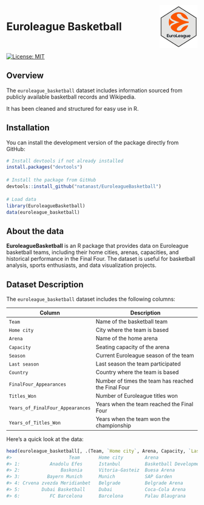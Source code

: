 <br> <img src="man/figures/logo_nobg.png" align="right" width="100" />

# Euroleague Basketball <br> <br>

[![License: MIT](https://img.shields.io/badge/License-MIT-yellow.svg)](LICENSE)

## Overview  
The `euroleague_basketball` dataset includes information sourced from publicly available basketball records and Wikipedia. 

It has been cleaned and structured for easy use in R.

## Installation  
You can install the development version of the package directly from GitHub:

```r
# Install devtools if not already installed
install.packages("devtools")

# Install the package from GitHub
devtools::install_github("natanast/EuroleagueBasketball")

# Load data
library(EuroleagueBasketball)
data(euroleague_basketball)

````

## About the data
**EuroleagueBasketball** is an R package that provides data on Euroleague basketball teams, including their home cities, arenas, capacities, and historical performance in the Final Four. The dataset is useful for basketball analysis, sports enthusiasts, and data visualization projects.

## Dataset Description  
The `euroleague_basketball` dataset includes the following columns:

| **Column**                     | **Description**                                              |
|---------------------------------|--------------------------------------------------------------|
| `Team`                          | Name of the basketball team                                  |
| `Home city`                     | City where the team is based                                  |
| `Arena`                         | Name of the home arena                                        |
| `Capacity`                      | Seating capacity of the arena                                |
| `Season`                        | Current Euroleague season of the team                        |
| `Last season`                   | Last season the team participated                             |
| `Country`                       | Country where the team is based                              |
| `FinalFour_Appearances`         | Number of times the team has reached the Final Four          |
| `Titles_Won`                    | Number of Euroleague titles won                              |
| `Years_of_FinalFour_Appearances`| Years when the team reached the Final Four                   |
| `Years_of_Titles_Won`           | Years when the team won the championship                     |

Here’s a quick look at the data:

```r
head(euroleague_basketball[, .(Team, `Home city`, Arena, Capacity, `Last season`, Country, FinalFour_Appearances, Titles_Won)])
#>                     Team       Home city        Arena                          Capacity     Last season  Country               FinalFour_Appearances Titles_Won
#> 1:           Anadolu Efes      Istanbul         Basketball Development Center  10,000[22]    6th         Turkey                  5                      2
#> 2:               Baskonia      Vitoria-Gasteiz  Buesa Arena                    15,431[24]   14th         Spain                   0                      0
#> 3:          Bayern Munich      Munich           SAP Garden                     11,500[25]    9th         Germany                 0                      0
#> 4: Crvena zvezda Meridianbet   Belgrade         Belgrade Arena                 18,386[26]   10th         Serbia                  0                      0
#> 5:        Dubai Basketball     Dubai            Coca-Cola Arena                17,000         —          United Arab Emirates    0                      0
#> 6:           FC Barcelona      Barcelona        Palau Blaugrana                 7,585[23]    5th         Spain                  17                      2
````

